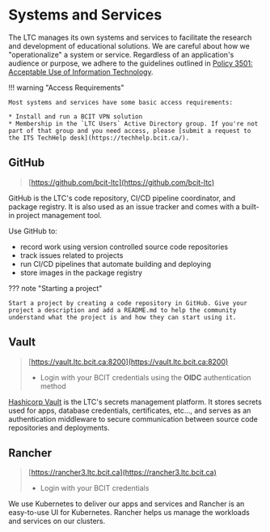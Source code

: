 # Systems and Services

The LTC manages its own systems and services to facilitate the research and development of educational solutions. We are careful about how we "operationalize" a system or service. Regardless of an application's audience or purpose, we adhere to the guidelines outlined in [Policy 3501: Acceptable Use of Information Technology](https://www.bcit.ca/files/pdf/policies/3501.pdf).

!!! warning "Access Requirements"

    Most systems and services have some basic access requirements:
    
    * Install and run a BCIT VPN solution
    * Membership in the `LTC Users` Active Directory group. If you're not part of that group and you need access, please [submit a request to the ITS TechHelp desk](https://techhelp.bcit.ca/).

## GitHub

> [https://github.com/bcit-ltc](https://github.com/bcit-ltc)

GitHub is the LTC's code repository, CI/CD pipeline coordinator, and package registry. It is also used as an issue tracker and comes with a built-in project management tool.

Use GitHub to:

* record work using version controlled source code repositories
* track issues related to projects
* run CI/CD pipelines that automate building and deploying
* store images in the package registry

??? note "Starting a project"

    Start a project by creating a code repository in GitHub. Give your project a description and add a README.md to help the community understand what the project is and how they can start using it.

## Vault

> [https://vault.ltc.bcit.ca:8200](https://vault.ltc.bcit.ca:8200)
>
> * Login with your BCIT credentials using the **OIDC** authentication method

[Hashicorp Vault](https://vaultproject.io) is the LTC's secrets management platform. It stores secrets used for apps, database credentials, certificates, etc..., and serves as an authentication middleware to secure communication between source code repositories and deployments.

## Rancher

> [https://rancher3.ltc.bcit.ca](https://rancher3.ltc.bcit.ca)
>
> * Login with your BCIT credentials

We use Kubernetes to deliver our apps and services and Rancher is an easy-to-use UI for Kubernetes. Rancher helps us manage the workloads and services on our clusters.
